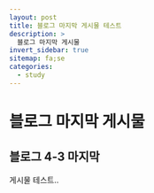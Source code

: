 ```yaml
---
layout: post
title: 블로그 마지막 게시물 테스트
description: >
  블로그 마지막 게시물
invert_sidebar: true
sitemap: fa;se
categories:
  - study
---
```


# 블로그 마지막 게시물

## 블로그 4-3 마지막

게시물 테스트..